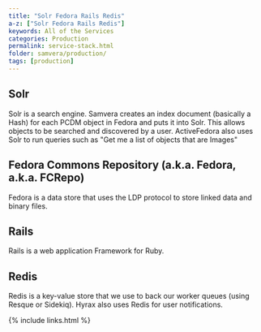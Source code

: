 ```yaml
---
title: "Solr Fedora Rails Redis"
a-z: ["Solr Fedora Rails Redis"]
keywords: All of the Services
categories: Production
permalink: service-stack.html
folder: samvera/production/
tags: [production]
---
```


## Solr
Solr is a search engine.  Samvera creates an index document (basically a Hash) for each PCDM object in Fedora and puts it into Solr.  This allows objects to be searched and discovered by a user.  ActiveFedora also uses Solr to run queries such as "Get me a list of objects that are Images"

## Fedora Commons Repository (a.k.a. Fedora, a.k.a. FCRepo)
Fedora is a data store that uses the LDP protocol to store linked data and binary files.

## Rails
Rails is a web application Framework for Ruby.

## Redis
Redis is a key-value store that we use to back our worker queues (using Resque or Sidekiq). Hyrax also uses Redis for user notifications.

{% include links.html %}
